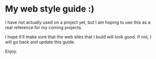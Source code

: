 # My web style guide :) 

I have not actually used on a project yet, but I am hoping  to use this as a real reference for my coming projects. 

I hope it'll make sure that the web sites that I build will look good. If not, I will go back and update this guide.

Enjoy.
